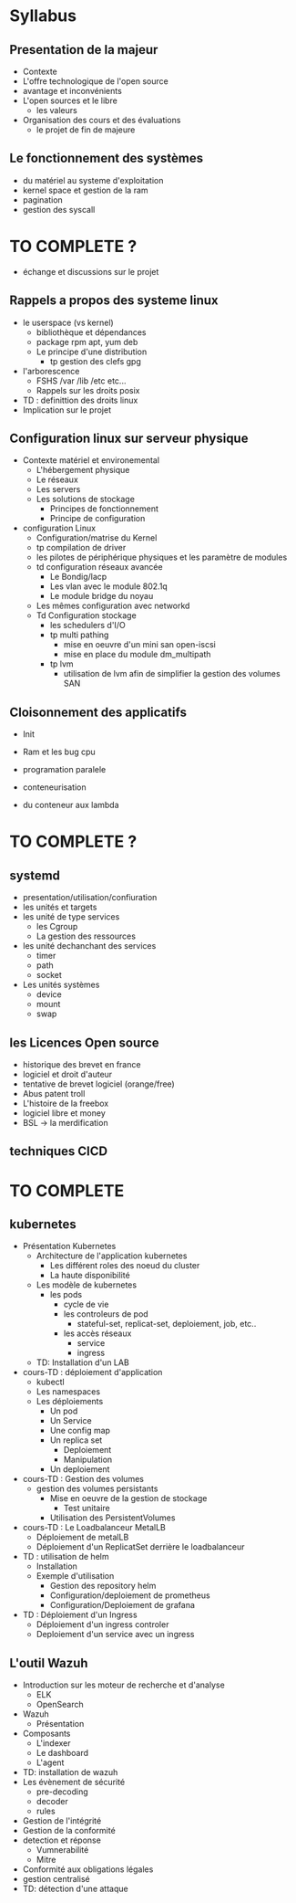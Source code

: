 # Syllabus

## Presentation de la majeur

- Contexte
- L'offre technologique de l'open source
- avantage et inconvénients
- L'open sources et le libre
  - les valeurs
- Organisation des cours et des évaluations
  - le projet de fin de majeure

## Le fonctionnement des systèmes

- du matériel au systeme d'exploitation
- kernel space et gestion de la ram
- pagination
- gestion des syscall

# TO COMPLETE ?

- échange et discussions sur le projet

## Rappels a propos des systeme linux

- le userspace (vs kernel)
  - bibliothèque et dépendances
  - package rpm apt, yum deb
  - Le principe d'une distribution
    - tp gestion des clefs gpg
- l'arborescence
  - FSHS /var /lib /etc etc...
  - Rappels sur les droits posix
- TD : definittion des droits linux
- Implication sur le projet
  
## Configuration linux sur serveur physique

- Contexte matériel et environemental
  - L'hébergement physique
  - Le réseaux
  - Les servers
  - Les solutions de stockage
    - Principes de fonctionnement
    - Principe de configuration
- configuration Linux
  - Configuration/matrise du Kernel
  - tp compilation de driver
  - les pilotes de périphérique physiques et les paramètre de modules
  - td configuration réseaux avancée
    - Le Bondig/lacp
    - Les vlan avec le module 802.1q
    - Le module bridge du noyau
  - Les mêmes configuration avec networkd
  - Td Configuration stockage
    - les schedulers d'I/O
    - tp multi pathing
      - mise en oeuvre d'un mini san open-iscsi
      - mise en place du module dm_multipath
    - tp lvm
      - utilisation de lvm afin de simplifier la gestion des volumes SAN

## Cloisonnement des applicatifs

- Init
- Ram et les bug cpu
- programation paralele
- conteneurisation

- du conteneur aux lambda

# TO COMPLETE ?

## systemd

- presentation/utilisation/confiuration
- les unités et targets
- les unité de type services
  - les Cgroup
  - La gestion des ressources
- les unité dechanchant des services
  - timer
  - path
  - socket
- Les unités systèmes
  - device
  - mount
  - swap

## les Licences Open source

- historique des brevet en france
- logiciel et droit d'auteur
- tentative de brevet logiciel (orange/free)
- Abus patent troll
- L'histoire de la freebox
- logiciel libre et money
- BSL -> la merdification

## techniques CICD

# TO COMPLETE

## kubernetes

- Présentation Kubernetes
  - Architecture de l'application kubernetes
    - Les différent roles des noeud du cluster
    - La haute disponibilité
  - Les modèle de kubernetes
    - les pods
      - cycle de vie
      - les controleurs de pod
        - stateful-set, replicat-set, deploiement, job, etc..
      - les accès réseaux
        - service
        - ingress
  - TD: Installation d'un LAB
- cours-TD : déploiement d'application
  - kubectl
  - Les namespaces
  - Les déploiements
    - Un pod
    - Un Service
    - Une config map
    - Un replica set
      - Deploiement
      - Manipulation
    - Un deploiement
- cours-TD : Gestion des volumes
  - gestion des volumes persistants
    - Mise en oeuvre de la gestion de stockage
      - Test unitaire
    - Utilisation des PersistentVolumes
- cours-TD : Le Loadbalanceur MetalLB
  - Déploiement de metalLB
  - Déploiement d'un ReplicatSet derrière le loadbalanceur
- TD : utilisation de helm
  - Installation
  - Exemple d'utilisation
    - Gestion des repository helm
    - Configuration/deploiement de prometheus
    - Configuration/Deploiement de grafana
- TD : Déploiement d'un Ingress
  - Déploiement d'un ingress controler
  - Deploiement d'un service avec un ingress

## L'outil Wazuh

- Introduction sur les moteur de recherche et d'analyse
  - ELK
  - OpenSearch
- Wazuh
  - Présentation
- Composants
  - L'indexer
  - Le dashboard
  - L'agent
- TD: installation de wazuh
- Les évènement de sécurité
  - pre-decoding
  - decoder
  - rules
- Gestion de l'intégrité
- Gestion de la conformité
- detection et réponse
  - Vumnerabilité
  - Mitre
- Conformité aux obligations légales
- gestion centralisé
- TD: détection d'une attaque
